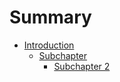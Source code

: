 # Summary

- [Introduction](./introduction.md)
  - [Subchapter](chapter/subchapter.md)
    - [Subchapter 2](chapter/subchapter/subchapter2.md)
